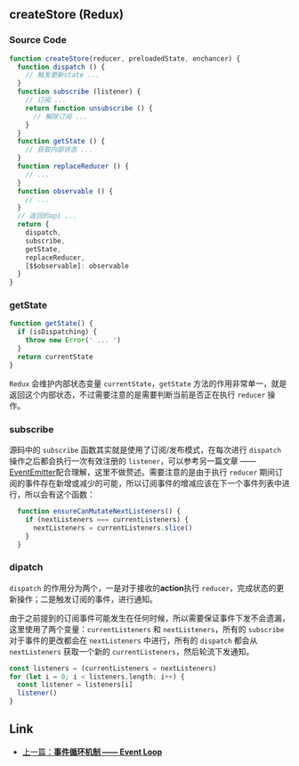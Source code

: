 ## createStore (Redux)

### Source Code

```javascript
function createStore(reducer, preloadedState, enchancer) {
  function dispatch () {
    // 触发更新state ...
  }
  function subscribe (listener) {
    // 订阅 ...
    return function unsubscribe () {
      // 解除订阅 ...
    }
  }
  function getState () {
    // 获取内部状态 ...
  }
  function replaceReducer () {
    // ...
  }
  function observable () {
    // ...
  }
  // 返回的api ...
  return {
    dispatch,
    subscribe,
    getState,
    replaceReducer,
    [$$observable]: observable
  }
}
```

### getState

```javascript
function getState() {
  if (isDispatching) {
    throw new Error(' ... ')
  }
  return currentState
}
```

`Redux` 会维护内部状态变量 `currentState`，`getState` 方法的作用非常单一，就是返回这个内部状态，不过需要注意的是需要判断当前是否正在执行 `reducer` 操作。

### subscribe

源码中的 `subscribe` 函数其实就是使用了订阅/发布模式，在每次进行 `dispatch` 操作之后都会执行一次有效注册的 `listener`，可以参考另一篇文章 —— [EventEmitter](../DIY/EventEmitter.md)配合理解，这里不做赘述。需要注意的是由于执行 `reducer` 期间订阅的事件存在新增或减少的可能，所以订阅事件的增减应该在下一个事件列表中进行，所以会有这个函数：

```javascript
  function ensureCanMutateNextListeners() {
    if (nextListeners === currentListeners) {
      nextListeners = currentListeners.slice()
    }
  }
```

### dipatch

`dispatch` 的作用分为两个，一是对于接收的**action**执行 `reducer`，完成状态的更新操作；二是触发订阅的事件，进行通知。

由于之前提到的订阅事件可能发生在任何时候，所以需要保证事件下发不会遗漏，这里使用了两个变量：`currentListeners` 和 `nextListeners`，所有的 `subscribe` 对于事件的更改都会在 `nextListeners` 中进行，所有的 `dispatch` 都会从 `nextListeners` 获取一个新的 `currentListeners`，然后轮流下发通知。

```javascript
const listeners = (currentListeners = nextListeners)
for (let i = 0; i < listeners,length; i++) {
  const listener = listeners[i]
  listener()
}
```

## Link

+ [上一篇：**事件循环机制 —— Event Loop**](../Others/EventLoop.md)

